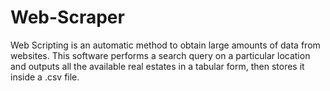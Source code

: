 # Web-Scraper
Web Scripting is an automatic method to obtain large amounts of data from websites. This software performs a search query on a particular location and outputs all the available real estates in a tabular form, then stores it inside a .csv file.
